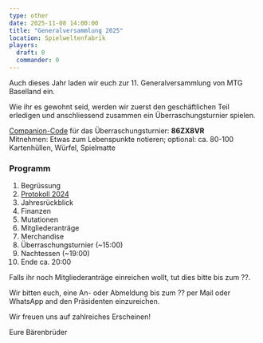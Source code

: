 ```yaml
---
type: other
date: 2025-11-08 14:00:00
title: "Generalversammlung 2025"
location: Spielweltenfabrik
players:
  draft: 0
  commander: 0
---
```

Auch dieses Jahr laden wir euch zur 11. Generalversammlung von MTG Baselland ein.

Wie ihr es gewohnt seid, werden wir zuerst den geschäftlichen Teil erledigen und anschliessend zusammen ein Überraschungsturnier spielen.

[Companion-Code](/faq/#was-hat-es-mit-dem-companion-code-auf-sich) für das Überraschungsturnier: **86ZX8VR** \
Mitnehmen: Etwas zum Lebenspunkte notieren; optional: ca. 80-100 Kartenhüllen, Würfel, Spielmatte

### Programm

1. Begrüssung
2. [Protokoll 2024](assets/files/2024-11-03_Protokoll_10.GV_MTGBL.pdf)
3. Jahresrückblick
4. Finanzen
5. Mutationen
6. Mitgliederanträge
7. Merchandise
8. Überraschungsturnier (~15:00)
9. Nachtessen (~19:00)
10. Ende ca. 20:00

Falls ihr noch Mitgliederanträge einreichen wollt, tut dies bitte bis zum ??.

Wir bitten euch, eine An- oder Abmeldung bis zum ?? per Mail oder WhatsApp and den Präsidenten einzureichen.

Wir freuen uns auf zahlreiches Erscheinen!

Eure Bärenbrüder
